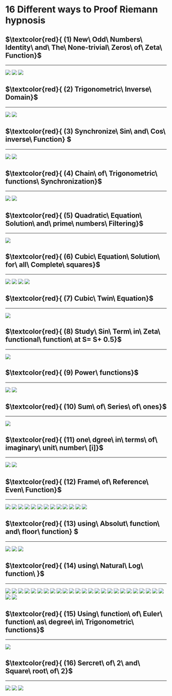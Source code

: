 # 16 Different ways to Proof Riemann hypnosis  

## $\textcolor{red}{ (1) New\ Odd\ Numbers\ Identity\ and\ The\ None-trivial\ Zeros\ of\ Zeta\ Function}$
  ---
  <img src="Screenshot 2024-01-18 173814.png" />
  <img src="Screenshot 2024-01-19 134904.png" />
  <img src="Screenshot 2024-01-19 130908.png" />
  
## $\textcolor{red}{ (2) Trigonometric\ Inverse\ Domain}$
  ---
  <img src="Screenshot 2024-01-19 175913.png" />
  <img src="Screenshot 2024-01-19 175823.png" />

## $\textcolor{red}{ (3) Synchronize\ Sin\ and\ Cos\ inverse\ Function} $
 ---
  <img src="Screenshot 2024-01-19 180319.png" />
  <img src="Screenshot 2024-01-19 180056.png" />
  
## $\textcolor{red}{ (4) Chain\ of\ Trigonometric\ functions\ Synchronization}$
  ---
  
   <img src= "Screenshot 2024-01-19 153543.png" />
   <img src="Screenshot 2024-01-19 153527.png" />
   
## $\textcolor{red}{ (5) Quadratic\ Equation\ Solution\ and\ prime\ numbers\ Filtering}$
  ---
  <img src="Screenshot 2024-01-19 145822.png" />
  
## $\textcolor{red}{ (6) Cubic\ Equation\ Solution\ for\ all\ Complete\ squares}$
  ---
  
   <img src="Screenshot 2024-01-19 145733.png" />
   <img src="Screenshot 2024-01-19 144213.png" />
   <img src="Screenshot 2024-01-19 145552.png" />
   <img src="Screenshot 2024-01-19 144233.png" />
   
## $\textcolor{red}{ (7) Cubic\ Twin\ Equation}$
  ---
  
   <img src="Screenshot 2024-01-19 144152.png" />
   
## $\textcolor{red}{ (8) Study\ Sin\ Term\ in\ Zeta\ functional\ function\ at S= S+ 0.5}$
  ---
  
  <img src="Screenshot 2024-01-19 131326.png" />
   
## $\textcolor{red}{ (9) Power\ functions}$
  ---
  
  <img src="Screenshot 2024-01-19 125510.png" />
  <img src="Screenshot 2024-01-19 125603.png" />
    
## $\textcolor{red}{ (10) Sum\ of\ Series\ of\ ones}$
  ---
  
   <img src="Screenshot 2024-01-07 064707.png" />
    
## $\textcolor{red}{ (11) one\ dgree\ in\ terms\ of\ imaginary\ unit\ number\ [i]}$
  ---
  
   <img src="Screenshot 2024-01-06 210726.png" />
   <img src="Screenshot 2024-01-06 210425.png" />

## $\textcolor{red}{ (12) Frame\ of\ Reference\ Even\ Function}$
  ---
   <img src="Screenshot 2024-01-06 205642.png" />
   <img src="Screenshot 2024-01-06 194717.png" />
   <img src="Screenshot 2024-01-06 201809.png" />
   <img src="Screenshot 2024-01-06 203846.png" />
   <img src="Screenshot 2024-01-06 204424.png" />
   <img src="Screenshot 2024-01-04 005946.png" />
   <img src="Screenshot 2024-01-06 205126.png" />
   <img src="Screenshot 2024-01-06 210044.png" />
   <img src="Screenshot 2024-01-06 205904.png" />
   <img src="Screenshot 2024-01-06 205837.png" />
   <img src="Screenshot 2024-01-06 205944.png" />
   <img src="Screenshot 2024-01-06 205904.png" />
   <img src="Screenshot 2024-01-06 205741.png" />
    
## $\textcolor{red}{  (13) using\ Absolut\ function\ and\ floor\ function} $
---

  <img src="Screenshot 2023-12-04 101927.png" />
  <img src="Screenshot 2023-12-04 102154.png" />
  <img src="Screenshot (3).png" />

 ## $\textcolor{red}{  (14) using\ Natural\ Log\ function\ }$
 ---
 
  <img src="Screenshot 2023-12-04 102952.png" />
  <img src="Screenshot 2023-12-04 103600.png" />
  <img src="Screenshot 2023-12-04 102818.png" />
  <img src="Screenshot 2023-12-04 103803.png" />
  <img src="Screenshot 2023-12-04 103850.png" />
  <img src="Screenshot 2023-12-04 104135.png" />
  <img src="Screenshot 2023-12-04 104946.png" />
  <img src="Screenshot 2023-12-04 105112.png" />
  <img src="Screenshot 2023-12-04 111221.png" />
  <img src="Screenshot 2023-12-04 111342.png" />
  <img src="Screenshot 2023-12-04 111601.png" />
  <img src="Screenshot 2023-12-04 111601.png" />
  <img src="Screenshot 2023-12-04 113948.png" />
  <img src="Screenshot 2023-12-04 114000.png" />
  <img src="Screenshot 2023-12-04 114416.png" />
  <img src="Screenshot 2023-12-04 114830.png" />
  <img src="Screenshot 2023-12-04 115030.png" />
  <img src="Screenshot 2023-12-04 134146.png" />
  <img src="Screenshot 2023-12-04 143654.png" />
  <img src="Screenshot 2023-12-04 161340.png" />
  <img src="Screenshot 2023-12-04 161712.png" />
  <img src="Screenshot 2023-12-04 183844.png" />
  <img src="Screenshot 2023-12-04 185733.png" />
  <img src="Screenshot 2023-12-04 185842.png" />
  <img src="Screenshot 2023-12-04 191637.png" />
  <img src="Screenshot 2023-12-25 172354.png" />
  <img src="Screenshot 2023-12-25 180442.png" />

   ## $\textcolor{red}{  (15) Using\ function\ of\ Euler\ function\ as\ degree\ in\ Trigonometric\ functions}$
   ---

   <img src="Screenshot 2024-01-04 094913.png" /> 

  ## $\textcolor{red}{  (16) Sercret\ of\ 2\ and\ Square\ root\ of\ 2\}$
  ---

  <img src="Screenshot 2023-09-24 221459.jpg" />
  <img src="Screenshot 2023-06-30 232853.png" />
  <img src="Screenshot 2023-09-24 221536.jpg" />

  
  
 
  
    
    


  
  
  
